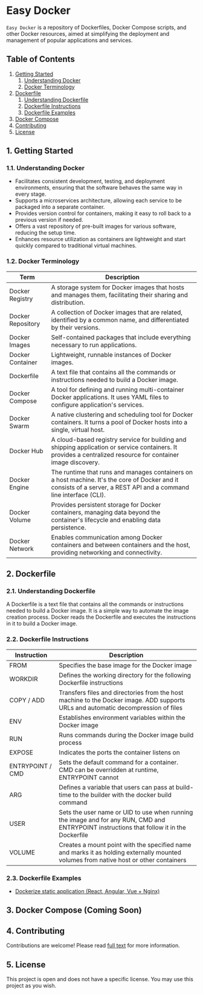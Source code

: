 # Easy Docker

`Easy Docker` is a repository of Dockerfiles, Docker Compose scripts, and other Docker resources, aimed at simplifying the deployment and management of popular applications and services.

## Table of Contents

1. [Getting Started](#getting-started)
   1. [Understanding Docker](#understanding-docker)
   2. [Docker Terminology](#docker-terminology)
2. [Dockerfile](#dockerfile)
   1. [Understanding Dockerfile](#understanding-dockerfile)
   2. [Dockerfile Instructions](#dockerfile-instructions)
   3. [Dockerfile Examples](#dockerfile-examples)
3. [Docker Compose](#docker-compose)
4. [Contributing](#contributing)
5. [License](#license)

<a id="getting-started"></a>

## 1. Getting Started

<a id="understanding-docker"></a>

### 1.1. Understanding Docker

- Facilitates consistent development, testing, and deployment environments, ensuring that the software behaves the same way in every stage.
- Supports a microservices architecture, allowing each service to be packaged into a separate container.
- Provides version control for containers, making it easy to roll back to a previous version if needed.
- Offers a vast repository of pre-built images for various software, reducing the setup time.
- Enhances resource utilization as containers are lightweight and start quickly compared to traditional virtual machines.

<a id="docker-terminology"></a>

### 1.2. Docker Terminology

| Term              | Description                                                                                                                                                         |
| ----------------- | ------------------------------------------------------------------------------------------------------------------------------------------------------------------- |
| Docker Registry   | A storage system for Docker images that hosts and manages them, facilitating their sharing and distribution.                                                        |
| Docker Repository | A collection of Docker images that are related, identified by a common name, and differentiated by their versions.                                                  |
| Docker Images     | Self-contained packages that include everything necessary to run applications.                                                                                      |
| Docker Container  | Lightweight, runnable instances of Docker images.                                                                                                                   |
| Dockerfile        | A text file that contains all the commands or instructions needed to build a Docker image.                                                                          |
| Docker Compose    | A tool for defining and running multi-container Docker applications. It uses YAML files to configure application's services.                                        |
| Docker Swarm      | A native clustering and scheduling tool for Docker containers. It turns a pool of Docker hosts into a single, virtual host.                                         |
| Docker Hub        | A cloud-based registry service for building and shipping application or service containers. It provides a centralized resource for container image discovery.       |
| Docker Engine     | The runtime that runs and manages containers on a host machine. It's the core of Docker and it consists of a server, a REST API and a command line interface (CLI). |
| Docker Volume     | Provides persistent storage for Docker containers, managing data beyond the container's lifecycle and enabling data persistence.                                    |
| Docker Network    | Enables communication among Docker containers and between containers and the host, providing networking and connectivity.                                           |

<a id="dockerfile"></a>

## 2. Dockerfile

<a id="understanding-dockerfile"></a>

### 2.1. Understanding Dockerfile

A Dockerfile is a text file that contains all the commands or instructions needed to build a Docker image. It is a simple way to automate the image creation process. Docker reads the Dockerfile and executes the instructions in it to build a Docker image.

<a id="dockerfile-instructions"></a>

### 2.2. Dockerfile Instructions

| Instruction      | Description                                                                                                                               |
| ---------------- | ----------------------------------------------------------------------------------------------------------------------------------------- |
| FROM             | Specifies the base image for the Docker image                                                                                             |
| WORKDIR          | Defines the working directory for the following Dockerfile instructions                                                                   |
| COPY / ADD       | Transfers files and directories from the host machine to the Docker image. ADD supports URLs and automatic decompression of files         |
| ENV              | Establishes environment variables within the Docker image                                                                                 |
| RUN              | Runs commands during the Docker image build process                                                                                       |
| EXPOSE           | Indicates the ports the container listens on                                                                                              |
| ENTRYPOINT / CMD | Sets the default command for a container. CMD can be overridden at runtime, ENTRYPOINT cannot                                             |
| ARG              | Defines a variable that users can pass at build-time to the builder with the docker build command                                         |
| USER             | Sets the user name or UID to use when running the image and for any RUN, CMD and ENTRYPOINT instructions that follow it in the Dockerfile |
| VOLUME           | Creates a mount point with the specified name and marks it as holding externally mounted volumes from native host or other containers     |

<a id="dockerfile-examples"></a>

### 2.3. Dockerfile Examples

- [Dockerize static application (React, Angular, Vue + Nginx)](/Dockerfile/with-react-angular-vue/README.md)

<a id="docker-compose"></a>

## 3. Docker Compose (Coming Soon)

<a id="contributing"></a>

## 4. Contributing

Contributions are welcome! Please read [full text](/.github/CONTRIBUTING.md) for more information.

<a id="license"></a>

## 5. License

This project is open and does not have a specific license. You may use this project as you wish.
